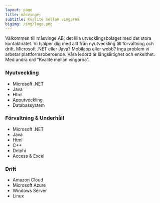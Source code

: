```yaml
---
layout: page
title: måsvinge;
subtitle: Kvalité mellan vingarna
bigimg: /img/logo.png
---
```

Välkommen till måsvinge AB; det lilla utvecklingsbolaget med det stora kontaktnätet. Vi hjälper dig med allt från nyutveckling till förvaltning och drift. Microsoft .NET eller Java? Mobilapp eller webb? Inga problem vi arbetar plattformsoberoende. Våra ledord är långsiktighet och enkelthet. Med andra ord ”Kvalité mellan vingarna”.

### Nyutveckling
 - Microsoft .NET
 - Java 
 - Html 
 - Apputveckling
 - Databassystem

### Förvaltning & Underhåll
 -	Microsoft .NET
 -	Java
 -	Html
 -	C++
 -	Delphi
 -	Access & Excel
 
 ### Drift 
 -	Amazon Cloud
 -	Microsoft Azure
 -	Windows Server
 -	Linux

